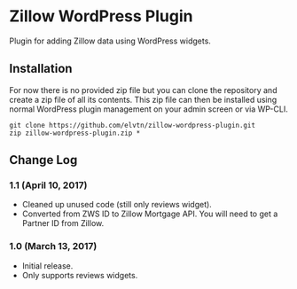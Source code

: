 # Zillow WordPress Plugin

Plugin for adding Zillow data using WordPress widgets.

## Installation

For now there is no provided zip file but you can clone the repository and create a zip file of all its contents. This zip file can then be installed using normal WordPress plugin management on your admin screen or via WP-CLI.

    git clone https://github.com/elvtn/zillow-wordpress-plugin.git
    zip zillow-wordpress-plugin.zip *

## Change Log

### 1.1 (April 10, 2017)

- Cleaned up unused code (still only reviews widget).
- Converted from ZWS ID to Zillow Mortgage API. You will need to get a Partner ID from Zillow.

### 1.0 (March 13, 2017)

- Initial release.
- Only supports reviews widgets.
